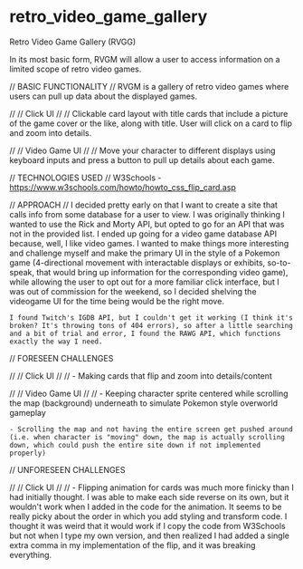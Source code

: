 # retro_video_game_gallery
Retro Video Game Gallery (RVGG)

In its most basic form, RVGM will allow a user to access information on a limited scope of retro video games.

// BASIC FUNCTIONALITY //
    RVGM is a gallery of retro video games where users can pull up data about the displayed games.

// // Click UI // //
    Clickable card layout with title cards that include a picture of the game cover or the like, along with title. User will click on a card to flip and zoom into details.

// // Video Game UI // //
    Move your character to different displays using keyboard inputs and press a button to pull up details about each game.

// TECHNOLOGIES USED //
    W3Schools - https://www.w3schools.com/howto/howto_css_flip_card.asp

// APPROACH //
    I decided pretty early on that I want to create a site that calls info from some database for a user to view. I was originally thinking I wanted to use the Rick and Morty API, but opted to go for an API that was not in the provided list. I ended up going for a video game database API because, well, I like video games. I wanted to make things more interesting and challenge myself and make the primary UI in the style of a Pokemon game (4-directional movement with interactable displays or exhibits, so-to-speak, that would bring up information for the corresponding video game), while allowing the user to opt out for a more familiar click interface, but I was out of commission for the weekend, so I decided shelving the videogame UI for the time being would be the right move.

    I found Twitch's IGDB API, but I couldn't get it working (I think it's broken? It's throwing tons of 404 errors), so after a little searching and a bit of trial and error, I found the RAWG API, which functions exactly the way I need.

// FORESEEN CHALLENGES

// // Click UI // //
    - Making cards that flip and zoom into details/content

// // Video Game UI // //
    - Keeping character sprite centered while scrolling the map (background) underneath to simulate Pokemon style overworld gameplay

    - Scrolling the map and not having the entire screen get pushed around (i.e. when character is "moving" down, the map is actually scrolling down, which could push the entire site down if not implemented properly)

// UNFORESEEN CHALLENGES

// // Click UI // //
    - Flipping animation for cards was much more finicky than I had initially thought. I was able to make each side reverse on its own, but it wouldn't work when I added in the code for the animation. It seems to be really picky about the order in which you add styling and transform code. I thought it was weird that it would work if I copy the code from W3Schools but not when I type my own version, and then realized I had added a single extra comma in my implementation of the flip, and it was breaking everything.
